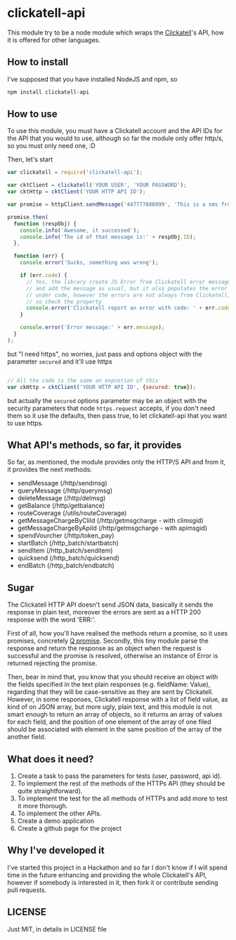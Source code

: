 # clickatell-api
This module try to be a node module which wraps the [Clickatell](http://www.clickatell.com)'s API, how it is offered for other languages.

## How to install

I've supposed that you have installed NodeJS and npm, so

```js
npm install clickatell-api
```

## How to use

To use this module, you must have a Clickatell account and the API IDs for the API that you would to use, although so far the module only offer http/s, so you must only need one, :D

Then, let's start

```js
var clickatell = require('clickatell-api');

var cktClient = clickatell('YOUR USER', 'YOUR PASSWORD');
var cktHttp = cktClient('YOUR HTTP API ID');

var promise = httpClient.sendMessage('447777888999', 'This is a sms from node-clickatell-api :P');

promise.then(
  function (respObj) {
    console.info('Awesome, it successed');
    console.info('The id of that message is:' + respObj.ID);
  },

  function (err) {
    console.error('Sucks, something was wrong');

    if (err.code) {
      // Yes, the library create JS Error from Clickatell error messages
      // and add the message as usual, but it also populates the error
      // under code, however the errors are not always from Clickatell,
      // so check the property
      console.error('Clickatell report an error with code: ' + err.code);
    }

    console.error('Error message:' + err.message);
  }
);
```

but "I need https", no worries, just pass and options object with the parameter ```secured``` and it'll use https

```js

// All the code is the same an expcetion of this
var ckHttp = cktClient('YOUR HTTP API ID', {secured: true});

```

but actually the ```secured``` options parameter may be an object with the security parameters that node ```https.request``` accepts, if you don't need them so it use the defaults, then pass true, to let clickatell-api that you want to use https.

## What API's methods, so far, it provides

So far, as mentioned, the module provides only the HTTP/S API and from it, it provides the next methods:
* sendMessage (/http/sendmsg)
* queryMessage (/http/querymsg)
* deleteMessage (/http/delmsg)
* getBalance (/http/getbalance)
* routeCoverage (/utils/routeCoverage)
* getMessageChargeByCliId (/http/getmsgcharge - with climsgid)
* getMessageChargeByApiId (/http/getmsgcharge - with apimsgid)
* spendVourcher (/http/token_pay)
* startBatch (/http_batch/startbatch)
* sendItem (/http_batch/senditem)
* quicksend (/http_batch/quicksend)
* endBatch (/http_batch/endbatch)

## Sugar
The Clickatell HTTP API doesn't send JSON data, basically it sends the response in plain text, moreover the errors are sent as a HTTP 200 response with the word 'ERR:'.

First of all, how you'll have realised the methods return a promise, so it uses promises, concretely [Q promise](https://github.com/kriskowal/q).
Secondly, this tiny module parse the response and return the response as an object when the request is successful and the promise is resolved, otherwise an instance of Error is returned rejecting the promise.

Then, bear in mind that, you know that you should receive an object with the fields specified in the text plain responses (e.g. fieldName: Value), regarding that they will be case-sensitive as they are sent by Clickatell.
However, in some responses, Clickatell response with a list of field value, as kind of on JSON array, but more ugly, plain text, and this module is not smart enough to return an array of objects, so it returns an
array of values for each field, and the position of one element of the array of one filed should be associated with element in the same position of the array of the another field.

## What does it need?
1. Create a task to pass the parameters for tests (user, password, api id).
2. To implement the rest of the methods of the HTTPs API (they should be quite straightforward).
3. To implement the test for the all methods of HTTPs and add more to test it more thorough.
4. To implement the other APIs.
5. Create a demo application
6. Create a github page for the project

## Why I've developed it
I've started this project in a Hackathon and so far I don't know if I will spend time in the future enhancing and providing the whole Clickatell's API, however if somebody is interested in it, then fork it or contribute sending pull requests.

## LICENSE
Just MIT, in details in LICENSE file
